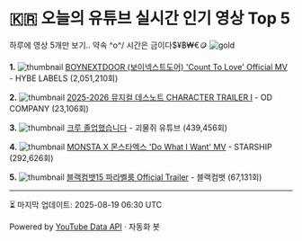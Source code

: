 # 🇰🇷 오늘의 유튜브 실시간 인기 영상 Top 5

하루에 영상 5개만 보기.. 약속 \^o^/ 
시간은 금이다$¥฿₩€🪙
![gold](https://media.tenor.com/your-gif-id.gif)


**1.** ![thumbnail](https://i.ytimg.com/vi/Dbxfo8YBkYE/default.jpg)
[BOYNEXTDOOR (보이넥스트도어) 'Count To Love' Official MV](https://youtube.com/watch?v=Dbxfo8YBkYE) - HYBE LABELS (2,051,210회)

**2.** ![thumbnail](https://i.ytimg.com/vi/BCcuFvvFbzU/default.jpg)
[2025-2026 뮤지컬 데스노트 CHARACTER TRAILER Ⅰ](https://youtube.com/watch?v=BCcuFvvFbzU) - OD COMPANY (23,106회)

**3.** ![thumbnail](https://i.ytimg.com/vi/h2kvwxMEkKo/default.jpg)
[크루 졸업했습니다](https://youtube.com/watch?v=h2kvwxMEkKo) - 괴물쥐 유튜브 (439,456회)

**4.** ![thumbnail](https://i.ytimg.com/vi/4PGX1ZYvzvo/default.jpg)
[MONSTA X 몬스타엑스 'Do What I Want' MV](https://youtube.com/watch?v=4PGX1ZYvzvo) - STARSHIP (292,626회)

**5.** ![thumbnail](https://i.ytimg.com/vi/-0ujV07iQdE/default.jpg)
[블랙컴뱃15 파라벨룸 Official Trailer](https://youtube.com/watch?v=-0ujV07iQdE) - 블랙컴뱃 (67,131회)


---
⏳ 마지막 업데이트: 2025-08-19 06:30 UTC

Powered by [YouTube Data API](https://developers.google.com/youtube/v3/docs/videos/list) · 자동화 봇